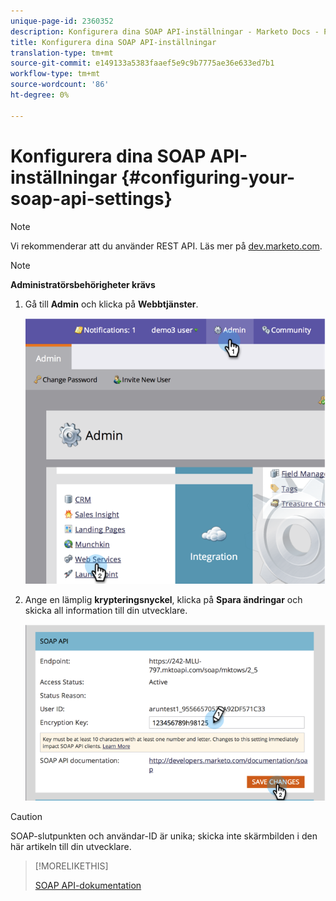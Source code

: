 ```yaml
---
unique-page-id: 2360352
description: Konfigurera dina SOAP API-inställningar - Marketo Docs - Produktdokumentation
title: Konfigurera dina SOAP API-inställningar
translation-type: tm+mt
source-git-commit: e149133a5383faaef5e9c9b7775ae36e633ed7b1
workflow-type: tm+mt
source-wordcount: '86'
ht-degree: 0%

---
```



# Konfigurera dina SOAP API-inställningar {#configuring-your-soap-api-settings}

>[!NOTE]
>
>Vi rekommenderar att du använder REST API. Läs mer på [dev.marketo.com](http://developers.marketo.com/documentation/rest/).

>[!NOTE]
>
>**Administratörsbehörigheter krävs**

1. Gå till **Admin** och klicka på **Webbtjänster**.

   ![](assets/image2014-9-19-10-3a58-3a11.png)

1. Ange en lämplig **krypteringsnyckel**, klicka på **Spara ändringar** och skicka all information till din utvecklare.

   ![](assets/image2014-9-19-11-3a0-3a46.png)

>[!CAUTION]
>
>SOAP-slutpunkten och användar-ID är unika; skicka inte skärmbilden i den här artikeln till din utvecklare.

>[!MORELIKETHIS]
>
>[SOAP API-dokumentation](http://developers.marketo.com/documentation/soap/)

